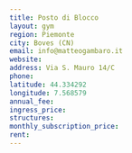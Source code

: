 ```yaml
---
title: Posto di Blocco
layout: gym
region: Piemonte
city: Boves (CN)
email: info@matteogambaro.it
website: 
address: Via S. Mauro 14/C
phone: 
latitude: 44.334292
longitude: 7.568579
annual_fee: 
ingress_price: 
structures: 
monthly_subscription_price: 
rent: 
---
```



